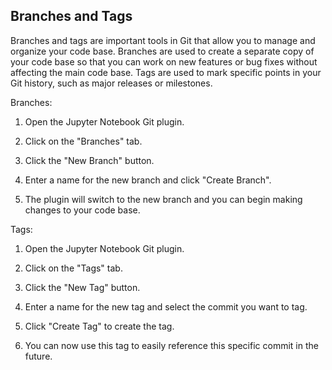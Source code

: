 ## Branches and Tags

Branches and tags are important tools in Git that allow you to manage and organize your code base. Branches are used to create a separate copy of your code base so that you can work on new features or bug fixes without affecting the main code base. Tags are used to mark specific points in your Git history, such as major releases or milestones.

Branches:

1. Open the Jupyter Notebook Git plugin.

2. Click on the "Branches" tab.

3. Click the "New Branch" button.

4. Enter a name for the new branch and click "Create Branch".

5. The plugin will switch to the new branch and you can begin making changes to your code base.


Tags:

1. Open the Jupyter Notebook Git plugin.

2. Click on the "Tags" tab.

3. Click the "New Tag" button.

4. Enter a name for the new tag and select the commit you want to tag.

5. Click "Create Tag" to create the tag.

6. You can now use this tag to easily reference this specific commit in the future.

